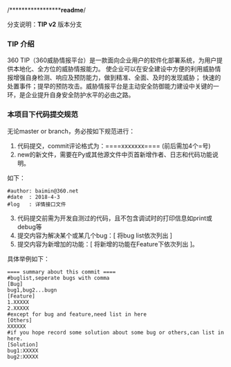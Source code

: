 /*****************************************readme************************/

分支说明：**TIP v2** 版本分支

### TIP 介绍
360 TIP（360威胁情报平台）是一款面向企业用户的软件化部署系统，为用户提供本地化、全方位的威胁情报能力。
使企业可以在安全建设中方便的利用威胁情报增强自身检测、响应及预防能力，做到精准、全面、及时的发现威胁；
快速的处置事件；提早的预防攻击。威胁情报平台是主动安全防御能力建设中关键的一环，是企业提升自身安全防护水平的必由之路。


### 本项目下代码提交规范
无论master or branch，务必按如下规范进行：

1. 代码提交，commit评论格式为：====xxxxxxx====   (前后需加4个=号) 
2. new的新文件，需要在Py或其他源文件中页首新增作者、日志和代码功能说明。

如下：

```
#author: baimin@360.net
#date  : 2018-4-3
#log   : 详情接口文件
```

3. 代码提交前需为开发自测过的代码，且不包含调试时的打印信息如print或debug等
4. 提交内容为解决某个或某几个bug：[ 将bug list依次列出 ] 
5. 提交内容为新增加的功能：[ 将新增的功能在Feature下依次列出 ]。

具体举例如下：

```
==== summary about this commit ====
#buglist,seperate bugs with comma
[Bug]
bug1,bug2...bugn
[Feature]
1.XXXXX
2.XXXXX
#except for bug and feature,need list in here
[Others]
XXXXXX
#if you hope record some solution about some bug or others,can list in here.
[Solution]
bug1:XXXXX
bug2:XXXXX
```




